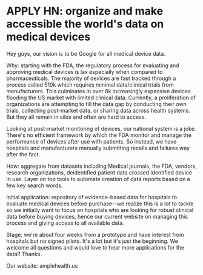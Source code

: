 # APPLY HN: organize and make accessible the world's data on medical devices

Hey guys, our vision is to be Google for all medical device data.<p>Why: starting with the FDA, the regulatory process for evaluating and approving medical devices is lax especially when compared to pharmaceuticals. The majority of devices are fast tracked through a process called 510k which requires minimal data&#x2F;clinical trials from manufacturers. This culminates in over 8k increasingly expensive devices flooding the US market with limited clinical data. Currently, a proliferation of organizations are attempting to fill the data gap by conducting their own trials, collecting post-market data, or sharing data across health systems. But they all remain in silos and often are hard to access.<p>Looking at post-market monitoring of devices, our national system is a joke. There&#x27;s no efficient framework by which the FDA monitor and manage the performance of devices after use with patients. So instead, we have hospitals and manufacturers manually submitting recalls and failures way after the fact.<p>How: aggregate from datasets including Medical journals, the FDA, vendors, research organizations, deidentified patient data crossed identified device in use. Layer on top tools to automate creation of data reports based on a few key search words.<p>Initial application: repository of evidence-based data for hospitals to evaluate medical devices before purchase--we realize this is a lot to tackle so we initially want to focus on hospitals who are looking for robust clinical data before buying devices, hence our current website on managing this process and giving access to all available data.<p>Stage: we&#x27;re about four weeks from a prototype and have interest from hospitals but no signed pilots. It&#x27;s a lot but it&#x27;s just the beginning. We welcome all questions and would love to hear more applications for the data!! Thanks.<p>Our website: amplehealth.us

